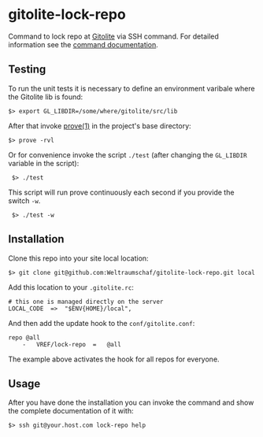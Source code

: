 # gitolite-lock-repo

Command  to lock  repo at  [Gitolite][gitolite]  via SSH  command. For  detailed
information see the [command documentation][doc].

## Testing

To run the  unit tests it is  necessary to define an  environment varibale where
the Gitolite lib is found:

    $> export GL_LIBDIR=/some/where/gitolite/src/lib

After that invoke [prove(1)][prove] in the project's base directory:

    $> prove -rvl

Or for convenience invoke the script `./test` (after changing the `GL_LIBDIR`
variable in the script):

     $> ./test

This script  will run prove continuously  each second if you  provide the switch
`-w`.

     $> ./test -w

## Installation

Clone this repo into your site local location:

    $> git clone git@github.com:Weltraumschaf/gitolite-lock-repo.git local

Add this location to your `.gitolite.rc`:

    # this one is managed directly on the server
    LOCAL_CODE  =>  "$ENV{HOME}/local",

And then add the update hook to the `conf/gitolite.conf`:

    repo @all
        -   VREF/lock-repo  =   @all

The example above activates the hook for all repos for everyone.

## Usage

After you have done the installation you can invoke the command and show the
complete documentation of it with:

    $> ssh git@your.host.com lock-repo help

[gitolite]: http://gitolite.com/gitolite/index.html
[doc]:      https://raw.githubusercontent.com/Weltraumschaf/gitolite-lock-repo/master/commands/lock-repo
[prove]:    http://linux.die.net/man/1/prove
